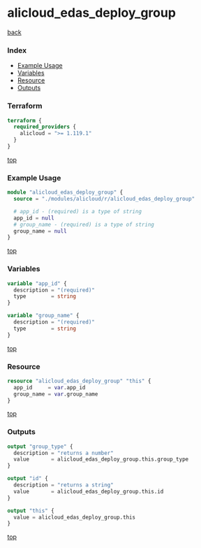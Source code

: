# alicloud_edas_deploy_group

[back](../alicloud.md)

### Index

- [Example Usage](#example-usage)
- [Variables](#variables)
- [Resource](#resource)
- [Outputs](#outputs)

### Terraform

```terraform
terraform {
  required_providers {
    alicloud = ">= 1.119.1"
  }
}
```

[top](#index)

### Example Usage

```terraform
module "alicloud_edas_deploy_group" {
  source = "./modules/alicloud/r/alicloud_edas_deploy_group"

  # app_id - (required) is a type of string
  app_id = null
  # group_name - (required) is a type of string
  group_name = null
}
```

[top](#index)

### Variables

```terraform
variable "app_id" {
  description = "(required)"
  type        = string
}

variable "group_name" {
  description = "(required)"
  type        = string
}
```

[top](#index)

### Resource

```terraform
resource "alicloud_edas_deploy_group" "this" {
  app_id     = var.app_id
  group_name = var.group_name
}
```

[top](#index)

### Outputs

```terraform
output "group_type" {
  description = "returns a number"
  value       = alicloud_edas_deploy_group.this.group_type
}

output "id" {
  description = "returns a string"
  value       = alicloud_edas_deploy_group.this.id
}

output "this" {
  value = alicloud_edas_deploy_group.this
}
```

[top](#index)